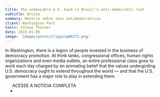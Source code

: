 ```yaml
---
title: The undeniable U.S. hand in Brazil’s anti-democratic riot
subtitle: Online
summary: Matéria sobre atos antidemocráticos
client: Washington Post
tools: Ishaan Tharoor
date: 2023-01-09
image: 'images/posts/clipping00271.png'
---
```


In Washington, there is a legion of people invested in the business of democracy promotion. At think tanks, congressional offices, human rights organizations and even media outlets, an entire professional class goes to work each day charged by an animating belief that the values undergirding U.S. democracy ought to extend throughout the world — and that the U.S. government has a major role to play in extending them.

<div class="post__share"><ul class="share__list list-reset">ACESSE A NOTÍCIA COMPLETA<li class="share__item" style="margin-left: 10px"><a class="share__link share__facebook" style="background: #fa5657" href="https://www.washingtonpost.com/world/2023/01/09/brazil-bolsonaro-trump-united-states/ 
onclick=window.open(this.href, 'pop-up', 'left=20,top=20,width=500,height=500,toolbar=1,resizable=0'); return false;" title="Link" rel="nofollow"><i class="fa-solid fa-link"></i></a></li></ul></div>
<!-- <div class="gallery-box"><div class="gallery"><img src="/clipping/images/example-1.jpg" loading="lazy" alt="Project"><img src="/clipping/images/example-2.jpg" loading="lazy" alt="Project"></div><em>Gallery / <a href="https://www.freepik.com/" target="_blank">Freepic</a></em></div> -->
